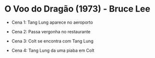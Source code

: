 # O Voo do Dragão (1973) - Bruce Lee

- Cena 1: Tang Lung aparece no aeroporto

- Cena 2: Passa vergonha no restaurante

- Cena 3: Colt se encontra com Tang Lung

- Cena 4: Tang Lung da uma piaba em Colt
